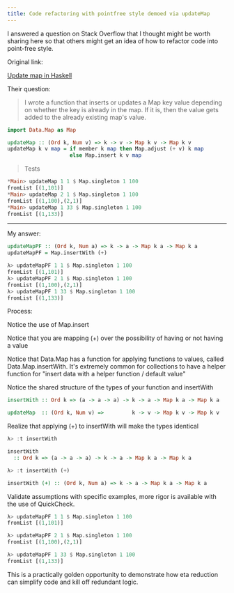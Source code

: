 ```yaml
---
title: Code refactoring with pointfree style demoed via updateMap
---
```


I answered a question on Stack Overflow that I thought might be worth sharing here so that others might get an idea of how to refactor code into point-free style.

<!--more-->

Original link:

[Update map in Haskell](http://codereview.stackexchange.com/questions/57843/update-map-in-haskell/57850#57850)

Their question:

> I wrote a function that inserts or updates a Map key value depending on whether the key is already in the map. If it is, then the value gets added to the already existing map's value.

```haskell
import Data.Map as Map

updateMap :: (Ord k, Num v) => k -> v -> Map k v -> Map k v
updateMap k v map = if member k map then Map.adjust (+ v) k map
                    else Map.insert k v map 
```

> Tests

```haskell
*Main> updateMap 1 1 $ Map.singleton 1 100
fromList [(1,101)]
*Main> updateMap 2 1 $ Map.singleton 1 100
fromList [(1,100),(2,1)]
*Main> updateMap 1 33 $ Map.singleton 1 100
fromList [(1,133)]
```

<hr>

My answer:

```haskell
updateMapPF :: (Ord k, Num a) => k -> a -> Map k a -> Map k a
updateMapPF = Map.insertWith (+)

λ> updateMapPF 1 1 $ Map.singleton 1 100
fromList [(1,101)]
λ> updateMapPF 2 1 $ Map.singleton 1 100
fromList [(1,100),(2,1)]
λ> updateMapPF 1 33 $ Map.singleton 1 100
fromList [(1,133)]
```

Process:

Notice the use of Map.insert

Notice that you are mapping (+) over the possibility of having or not having a value

Notice that Data.Map has a function for applying functions to values, called Data.Map.insertWith. It's extremely common for collections to have a helper function for "insert data with a helper function / default value"

Notice the shared structure of the types of your function and insertWith

```haskell
insertWith :: Ord k => (a -> a -> a) -> k -> a -> Map k a -> Map k a

updateMap  :: (Ord k, Num v) =>         k -> v -> Map k v -> Map k v
```

Realize that applying (+) to insertWith will make the types identical

```haskell
λ> :t insertWith

insertWith
  :: Ord k => (a -> a -> a) -> k -> a -> Map k a -> Map k a

λ> :t insertWith (+)

insertWith (+) :: (Ord k, Num a) => k -> a -> Map k a -> Map k a
```

Validate assumptions with specific examples, more rigor is available with the use of QuickCheck.

```haskell
λ> updateMapPF 1 1 $ Map.singleton 1 100
fromList [(1,101)]

λ> updateMapPF 2 1 $ Map.singleton 1 100
fromList [(1,100),(2,1)]

λ> updateMapPF 1 33 $ Map.singleton 1 100
fromList [(1,133)]
```

This is a practically golden opportunity to demonstrate how eta reduction can simplify code and kill off redundant logic.
